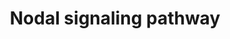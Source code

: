---
annotations:
- id: PW:0001312
  parent: signaling pathway
  type: Pathway Ontology
  value: Nodal signaling pathway
authors:
- SFGKrens
- Khanspers
- MaintBot
- Danio368
- Fredp
- Ddigles
- AlexanderPico
- Eweitz
- Egonw
description: ''
last-edited: 2021-05-28
organisms:
- Danio rerio
redirect_from:
- /index.php/Pathway:WP341
- /instance/WP341
- /instance/WP341_rr118480
revision: r118480
schema-jsonld:
- '@context': https://schema.org/
  '@id': https://wikipathways.github.io/pathways/WP341.html
  '@type': Dataset
  creator:
    '@type': Organization
    name: WikiPathways
  description: ''
  keywords:
  - BAMBI
  - CBP / crebbp
  - ERK1 / mapk3
  - ERK2 / mapk1
  - Foxh1 / sur
  - MITFa
  - NFkB1
  - NFkB2
  - TGIF
  - acvr1b / TARAMA
  - acvr2a
  - acvr2b
  - axial / FOXA2
  - bhik
  - bon / mixer
  - cat
  - cdx4
  - cldnd
  - cyc / foxa / ndr2
  - cyc / foxa /ndr2
  - dharma / boz
  - dlx1a
  - flh
  - foxg1
  - foxh1 / sur
  - gata5 / fau
  - jun
  - junb
  - junbl
  - lef1
  - lft1 / antivin
  - lft2
  - lim1 /  lhx1a
  - men1
  - myoD
  - neurog1
  - ntl
  - oep
  - p300 - Dr.161135
  - p300 - pred.
  - p300 - similar
  - p300b - Dr.162298
  - pax6a
  - pcdh8 / papc
  - runx2a/cbfa1
  - runx2b/cbfa1
  - runx2b/cbfa3
  - skiB
  - smad1
  - smad2
  - smad3a
  - smad3b
  - smad4
  - smad5
  - smad6a
  - smad7
  - snip1
  - sox17
  - sox32 / cas
  - sqt / foxa3 / ndr1
  - stat1
  - stat3
  - taf5l
  - tbx16 / spt
  - tcf7/tcf1
  - tcfl1a
  - tcfl1b
  - ube2d1
  - ved
  - vent
  - vox
  license: CC0
  name: Nodal signaling pathway
seo: CreativeWork
title: Nodal signaling pathway
wpid: WP341
---